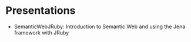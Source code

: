 # Presentations

* SemanticWebJRuby:  Introduction to Semantic Web and using the Jena  framework with JRuby




